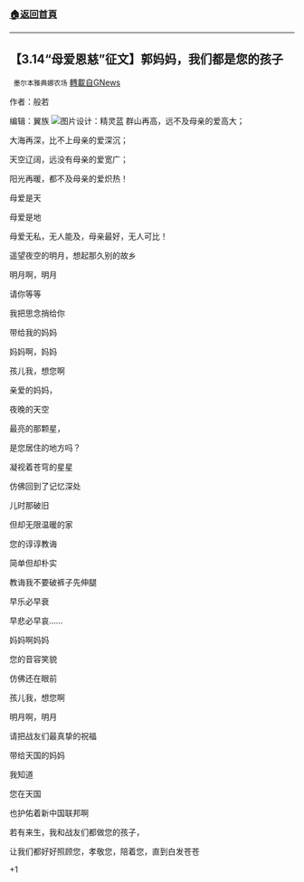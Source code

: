 ###  [:house:返回首頁](https://github.com/ourhimalayas/txt)
---

## 【3.14“母爱恩慈”征文】郭妈妈，我们都是您的孩子
` 墨尔本雅典娜农场` [轉載自GNews](https://gnews.org/zh-hans/973685/)

作者：般若

编辑：翼族
![]()![](https://gnews.org/wp-content/uploads/2021/03/image-191.png)图片设计：精灵蓝
群山再高，远不及母亲的爱高大；

大海再深，比不上母亲的爱深沉；

天空辽阔，远没有母亲的爱宽广；

阳光再暖，都不及母亲的爱炽热！

母爱是天

母爱是地

母爱无私，无人能及，母亲最好，无人可比！

遥望夜空的明月，想起那久别的故乡

明月啊，明月

请你等等

我把思念捎给你

带给我的妈妈

妈妈啊，妈妈

孩儿我，想您啊

亲爱的妈妈，

夜晚的天空

最亮的那颗星，

是您居住的地方吗？

凝视着苍穹的星星

仿佛回到了记忆深处

儿时那破旧

但却无限温暖的家

您的谆谆教诲

简单但却朴实

教诲我不要破裤子先伸腿

早乐必早衰

早悲必早哀……

妈妈啊妈妈

您的音容笑貌

仿佛还在眼前

孩儿我，想您啊

明月啊，明月

请把战友们最真挚的祝福

带给天国的妈妈

我知道

您在天国

也护佑着新中国联邦啊

若有来生，我和战友们都做您的孩子，

让我们都好好照顾您，孝敬您，陪着您，直到白发苍苍

+1
